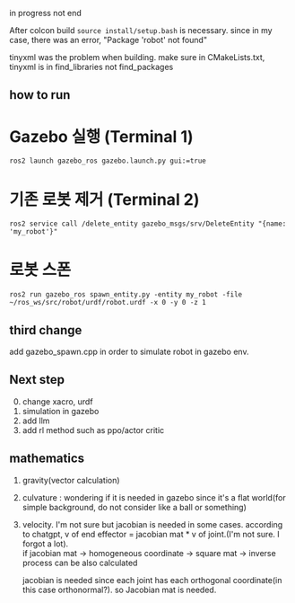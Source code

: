 in progress not end

After colcon build `source install/setup.bash` is necessary. since in my case, there was an error, "Package 'robot' not found"

tinyxml was the problem when building. make sure in CMakeLists.txt, tinyxml is in find_libraries not find_packages

## how to run ##

# Gazebo 실행 (Terminal 1)
`ros2 launch gazebo_ros gazebo.launch.py gui:=true`

# 기존 로봇 제거 (Terminal 2)
`ros2 service call /delete_entity gazebo_msgs/srv/DeleteEntity "{name: 'my_robot'}"`

# 로봇 스폰
`ros2 run gazebo_ros spawn_entity.py -entity my_robot -file ~/ros_ws/src/robot/urdf/robot.urdf -x 0 -y 0 -z 1`

## third change
add gazebo_spawn.cpp in order to simulate robot in gazebo env. 

## Next step
0) change xacro, urdf
1) simulation in gazebo
2) add llm
3) add rl method such as ppo/actor critic

## mathematics
1) gravity(vector calculation)

2) culvature : wondering if it is needed in gazebo since it's a flat world(for simple background, do not consider like a ball or something)

3) velocity. I'm not sure but jacobian is needed in some cases.
   according to chatgpt, v of end effector = jacobian mat * v of joint.(I'm not sure. I forgot a lot).<br> if jacobian mat -> homogeneous coordinate -> square mat -> inverse process can be also calculated

   jacobian is needed since each joint has each orthogonal coordinate(in this case orthonormal?). so Jacobian mat is needed.
